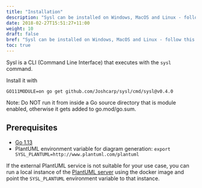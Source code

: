 ```yaml
---
title: "Installation"
description: "Sysl can be installed on Windows, MacOS and Linux - follow this guide."
date: 2018-02-27T15:51:27+11:00
weight: 10
draft: false
bref: "Sysl can be installed on Windows, MacOS and Linux - follow this guide"
toc: true
---
```


Sysl is a CLI (Command Line Interface) that executes with the `sysl` command.

Install it with

    GO111MODULE=on go get github.com/Joshcarp/sysl/cmd/sysl@v0.4.0

Note: Do NOT run it from inside a Go source directory that is module enabled,
otherwise it gets added to go.mod/go.sum.

## Prerequisites

- [Go 1.13](https://golang.org/doc/install)
- PlantUML environment variable for diagram generation:
  `export SYSL_PLANTUML=http://www.plantuml.com/plantuml`

If the external PlantUML service is not suitable for your use case, you can run
a local instance of the [PlantUML
server](https://hub.docker.com/r/plantuml/plantuml-server/) using the docker
image and point the `SYSL_PLANTUML` environment variable to that instance.
